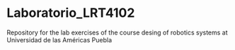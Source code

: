 # Laboratorio_LRT4102
Repository for the lab exercises of the course desing of robotics systems at Universidad de las Américas Puebla
